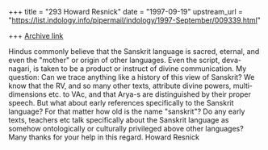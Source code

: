 +++
title = "293 Howard Resnick"
date = "1997-09-19"
upstream_url = "https://list.indology.info/pipermail/indology/1997-September/009339.html"

+++
[Archive link](https://list.indology.info/pipermail/indology/1997-September/009339.html)

Hindus commonly believe that the Sanskrit language is sacred, eternal, and
even the "mother" or origin of other languages. Even the script, deva-nagari,
is taken to be a product or instruct of divine communication. My question:
        Can we trace anything like a history of this view of Sanskrit? We know that
the RV, and so many other texts, attribute divine powers, multi-dimensions
etc. to VAc, and that Arya-s are distinguished by their proper speech. But
what about early references specifically to the Sanskrit language? For that
matter how old is the name "sanskrit"? Do any early texts, teachers etc talk
specifically about the Sanskrit language as somehow ontologically or
culturally privileged above other languages?
        Many thanks for your help in this regard.
Howard Resnick



